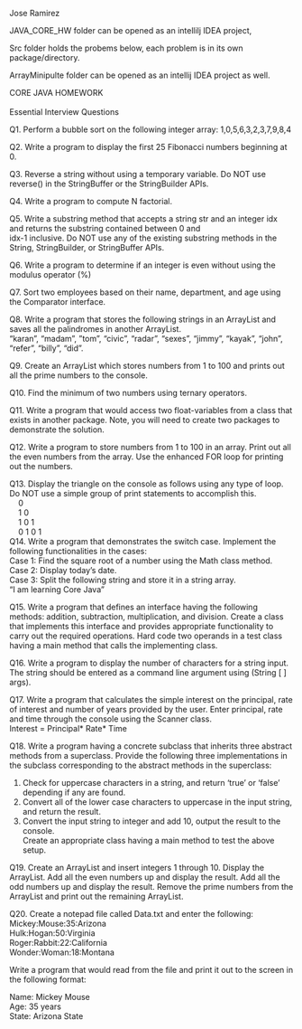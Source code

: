 Jose Ramirez

JAVA_CORE_HW folder can be opened as an intellilj IDEA project, 

Src folder holds the probems below, each problem is in its own package/directory. 

ArrayMinipulte folder can be opened as an intellij IDEA project as well.

CORE JAVA HOMEWORK	 <br />		
Essential Interview Questions <br />

Q1. Perform a bubble sort on the following integer array:  1,0,5,6,3,2,3,7,9,8,4

Q2. Write a program to display the first 25 Fibonacci numbers beginning at 0.  <br />

Q3. Reverse a string without using a temporary variable.  Do NOT use reverse() in the StringBuffer or the StringBuilder APIs. <br />

Q4. Write a program to compute N factorial. <br />

Q5. Write a substring method that accepts a string str and an integer idx and returns the substring contained between 0 and  <br />idx-1 inclusive.  Do NOT use any of the existing substring methods in the String, StringBuilder, or StringBuffer APIs. <br />

Q6. Write a program to determine if an integer is even without using the modulus operator (%) <br />

Q7. Sort two employees based on their name, department, and age using the Comparator interface. <br />

Q8. Write a program that stores the following strings in an ArrayList and saves all the palindromes in another ArrayList. <br />
“karan”, “madam”, ”tom”, “civic”, “radar”, “sexes”, “jimmy”, “kayak”, “john”,  “refer”, “billy”, “did”. <br />

Q9. Create an ArrayList which stores numbers from 1 to 100 and prints out all the prime numbers to the console. <br />

Q10. Find the minimum of two numbers using ternary operators. <br />

Q11. Write a program that would access two float-variables from a class that exists in another package. Note, you will need to create two packages to demonstrate the solution. <br />

Q12. Write a program to store numbers from 1 to 100 in an array. Print out all the even numbers from the array. Use the enhanced FOR loop for printing out the numbers. <br />

Q13. Display the triangle on the console as follows using any type of loop.  Do NOT use a simple group of print statements to accomplish this. <br />
    0 <br />
    1 0 <br />
    1 0 1 <br />
    0 1 0 1 <br />
Q14. Write a program that demonstrates the switch case. Implement the following functionalities in the cases: <br />
Case 1: Find the square root of a number using the Math class method.  <br />
Case 2: Display today’s date. <br />
Case 3: Split the following string and store it in a string array. 
<br /> “I am learning Core Java” <br />
		
Q15. Write a program that defines an interface having the following methods: addition, subtraction, multiplication, and division.  Create a class that implements this interface and provides appropriate functionality to carry out the required operations. Hard code two operands in a test class having a main method that calls the implementing class. <br />

Q16. Write a program to display the number of characters for a string input. The string should be entered as a command line argument using (String [ ] args). <br />

Q17. Write a program that calculates the simple interest on the principal, rate of interest and number of years provided by the user. Enter principal, rate and time through the console using the Scanner class. <br />
Interest = Principal* Rate* Time <br />

Q18. Write a program having a concrete subclass that inherits three abstract methods from a superclass.  Provide the following three implementations in the subclass corresponding to the abstract methods in the superclass:  <br />

1.	Check for uppercase characters in a string, and return ‘true’ or ‘false’ depending if any are found. <br />
2.	Convert all of the lower case characters to uppercase in the input string, and return the result. <br /> 
3.	Convert the input string to integer and add 10, output the result to the console. <br />
Create an appropriate class having a main method to test the above setup. <br />

Q19. Create an ArrayList and insert integers 1 through 10. Display the ArrayList. Add all the even numbers up and display the result. Add all the odd numbers up and display the result. Remove the prime numbers from the ArrayList and print out the remaining ArrayList. <br />

Q20. Create a notepad file called Data.txt and enter the following:  <br />
Mickey:Mouse:35:Arizona <br />
Hulk:Hogan:50:Virginia <br />
Roger:Rabbit:22:California <br />
Wonder:Woman:18:Montana <br />

Write a program that would read from the file and print it out to the screen in the following format: <br />

Name: Mickey Mouse <br />
Age: 35 years <br />
State: Arizona State <br />

